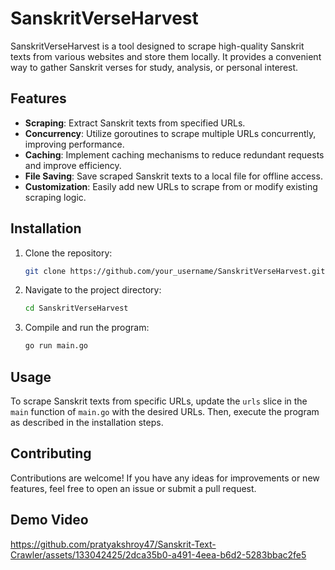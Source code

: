 # SanskritVerseHarvest

SanskritVerseHarvest is a tool designed to scrape high-quality Sanskrit texts from various websites and store them locally. It provides a convenient way to gather Sanskrit verses for study, analysis, or personal interest.

## Features

- **Scraping**: Extract Sanskrit texts from specified URLs.
- **Concurrency**: Utilize goroutines to scrape multiple URLs concurrently, improving performance.
- **Caching**: Implement caching mechanisms to reduce redundant requests and improve efficiency.
- **File Saving**: Save scraped Sanskrit texts to a local file for offline access.
- **Customization**: Easily add new URLs to scrape from or modify existing scraping logic.

## Installation

1. Clone the repository:

    ```bash
    git clone https://github.com/your_username/SanskritVerseHarvest.git
    ```

2. Navigate to the project directory:

    ```bash
    cd SanskritVerseHarvest
    ```

3. Compile and run the program:

    ```bash
    go run main.go
    ```

## Usage

To scrape Sanskrit texts from specific URLs, update the `urls` slice in the `main` function of `main.go` with the desired URLs. Then, execute the program as described in the installation steps.

## Contributing

Contributions are welcome! If you have any ideas for improvements or new features, feel free to open an issue or submit a pull request.

## Demo Video


https://github.com/pratyakshroy47/Sanskrit-Text-Crawler/assets/133042425/2dca35b0-a491-4eea-b6d2-5283bbac2fe5



